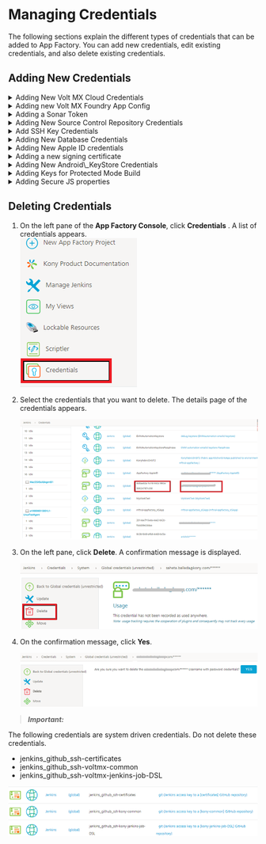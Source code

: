                            

Managing Credentials
====================

The following sections explain the different types of credentials that can be added to App Factory. You can add new credentials, edit existing credentials, and also delete existing credentials.

Adding New Credentials
----------------------


<details close markdown="block"><summary>Adding New Volt MX Cloud Credentials</summary>

A Iris project connects to Volt MX Foundry to create and publish back-end services. To use Volt MX Foundry, you need to add the Volt MX Cloud credentials to your project.

To add Volt MX Cloud credentials to your project, follow these steps.

1.  From the **Volt MX Iris & Foundry** section in the **buildIrisApp** job, next to the **FOUNDRY\_CREDENTIALS\_ID** parameter, click **ADD**. A drop-down list appears.
2.  From the drop-down list, select the scope at which you want to add the new credentials.
        ![](Resources/Images/Config_CloudCredentialsID_thumb_700_0.png)
    
    > **_Note:_** As HCL typically provides only one set of these credentials per customer, HCL recommends that you store this credential type in the **Jenkins** scope to share it across projects and to avoid creating unnecessary duplicates.  
    ![](Resources/Images/Foundry_credentials_Jenkins_thumb_700_0.png)
    
3.  In the **Add Credentials** window, from the **Kind** list, select **Username and Password**.
    
    > **_Note:_** In the Domain field, make sure that the **Global Credentials (Unrestricted)** domain is selected.
      
    ![](Resources/Images/kind_thumb_600_0.png)]

4.  Configure the parameters that appear on the Add Credentials window. For more information about the parameters, refer to the following table.
    ![](Resources/Images/Add_Credentials_thumb_700_0.png)]
    
    <table style="width: 80%;mc-table-style: url('Resources/TableStyles/Basic.css');" class="TableStyle-Basic" cellspacing="0"><colgroup><col class="TableStyle-Basic-Column-Column1" style="width: 30%;"><col class="TableStyle-Basic-Column-Column1" style="width: 50%;"></colgroup><tbody><tr class="TableStyle-Basic-Body-Body1"><th class="TableStyle-Basic-BodyE-Column1-Body1">Parameter</th><th class="TableStyle-Basic-BodyD-Column1-Body1">Description</th></tr><tr class="TableStyle-Basic-Body-Body1"><td class="TableStyle-Basic-BodyE-Column1-Body1">Scope</td><td class="TableStyle-Basic-BodyD-Column1-Body1">Specifies the level at which the credentials are used. Contains the following options:<b>System</b>: The credentials are available to the associated object. Credentials with a System scope are used for email, authentication, slave connection, and scenarios in which the Jenkins instance uses the credentials.<b>Global</b>: The credentials are available to the associated object and also to the child objects. The credentials with a global scope are typically used for the additional requirements of a job.<span class="autonumber"><span><b><i><span style="color: #0a9c4a;" class="mcFormatColor">Note: </span></i></b></span></span>For Cloud credentials, select <b>Global</b>.</td></tr><tr class="TableStyle-Basic-Body-Body1"><td class="TableStyle-Basic-BodyE-Column1-Body1">Username</td><td class="TableStyle-Basic-BodyD-Column1-Body1">Specifies the Username of your Volt MX Cloud instance.</td></tr><tr class="TableStyle-Basic-Body-Body1"><td class="TableStyle-Basic-BodyE-Column1-Body1">Password</td><td class="TableStyle-Basic-BodyD-Column1-Body1">Specifies the Password of your Volt MX Cloud instance.</td></tr><tr class="TableStyle-Basic-Body-Body1"><td class="TableStyle-Basic-BodyE-Column1-Body1">ID</td><td class="TableStyle-Basic-BodyD-Column1-Body1">Specifies the unique identifier that jobs and other configurations use to identify the credentials.<span class="autonumber"><span><b><i><span style="color: #0a9c4a;" class="mcFormatColor">Note: </span></i></b></span></span>HCL strongly recommends that you specify an ID that you can easily recognize.If this field is left blank, an ID is automatically generated, which you may not be able to recognize later.</td></tr><tr class="TableStyle-Basic-Body-Body1"><td class="TableStyle-Basic-BodyB-Column1-Body1">Description</td><td class="TableStyle-Basic-BodyA-Column1-Body1">Specifies the details about the credentials. This is an optional field.HCL recommends that you provide a unique description so that you can easily distinguish the credentials while triggering a build.</td></tr></tbody></table>
    
5.  After you configure the parameters, click **Add**.
6.  On the **buildIrisApp** job, from the FOUNDRY\_CREDENTIALS\_ID list, select the credentials that you added.

![](Resources/Images/Config_CredSelection.png)

</details>
<details close markdown="block"><summary>Adding new Volt MX Foundry App Config</summary>

A Volt MX Foundry App configuration connects to the specified back-end services while building a Iris app. In the FOUNDRY\_APP\_CONFIG parameter, you can specify the details of your app such as the host URL, app name, environment, and app version. The details are used to fetch the app services document, binding the app to an environment, and publish the app to the environment.

To add a Foundry app configuration, follow these steps:

1.  From the **Volt MX Iris & Foundry** section in the **buildIrisApp** job, next to the **FOUNDRY\_APP\_CONFIG** parameter, click **ADD**. A drop-down list appears.
2.  From the drop-down list, select the scope at which you want to add the new credentials.  
    
    ![](Resources/Images/FoundryAppConfig_AddCredentials_900x152.png)
    
    > **_Note:_** As HCL typically provides only one set of these credentials per customer, HCL recommends that you store this credential type in the **Jenkins** scope to share it across projects and to avoid creating unnecessary duplicates.  
    ![](Resources/Images/Foundry_credentials_Jenkins_thumb_700_0.png)
    
3.  In the **Add Credentials** window, from the **Kind** list, select **Foundry App Configuration**.
    
    > **_Note:_** In the Domain field, make sure that the **Global Credentials (Unrestricted)** domain is selected.
    
    ![](Resources/Images/FoundryAppConfig_Params_thumb_700_0.png)
    
4.  Configure the parameters that appear on the **Add Credentials** window. For more information about the parameters, refer to the following table.
    
    <table style="mc-table-style: url('Resources/TableStyles/Basic.css');width: 80%;" class="TableStyle-Basic" cellspacing="0"><colgroup><col class="TableStyle-Basic-Column-Column1" style="width: 20%;"><col class="TableStyle-Basic-Column-Column1" style="width: 50%;"></colgroup><tbody><tr class="TableStyle-Basic-Body-Body1"><th class="TableStyle-Basic-BodyE-Column1-Body1">Parameter</th><th class="TableStyle-Basic-BodyD-Column1-Body1">Description</th></tr><tr class="TableStyle-Basic-Body-Body1"><td class="TableStyle-Basic-BodyE-Column1-Body1">ID</td><td class="TableStyle-Basic-BodyD-Column1-Body1">Specifies the unique identifier that jobs and other configurations use to identify the credentials.<span class="autonumber"><span><b><i><span style="color: #0a9c4a;" class="mcFormatColor">Note: </span></i></b></span></span>HCL strongly recommends that you specify an ID that you can easily recognize.If this field is left blank, an ID is automatically generated, which you may not be able to recognize later.</td></tr><tr class="TableStyle-Basic-Body-Body1"><td class="TableStyle-Basic-BodyE-Column1-Body1">Description</td><td class="TableStyle-Basic-BodyD-Column1-Body1">Specifies the details about the credentials. This is an optional field.HCL recommends that you provide a unique description so that you can easily distinguish the credentials while triggering a build.</td></tr><tr class="TableStyle-Basic-Body-Body1"><td class="TableStyle-Basic-BodyE-Column1-Body1">Environment Name</td><td class="TableStyle-Basic-BodyD-Column1-Body1">Specifies the Volt MX Foundry name to which you want to publish the Foundry app.</td></tr><tr class="TableStyle-Basic-Body-Body1"><td class="TableStyle-Basic-BodyE-Column1-Body1">Application Name</td><td class="TableStyle-Basic-BodyD-Column1-Body1">Specifies the name of the Foundry app that you want to bind to the project.</td></tr><tr class="TableStyle-Basic-Body-Body1"><td class="TableStyle-Basic-BodyE-Column1-Body1">Application Version</td><td class="TableStyle-Basic-BodyD-Column1-Body1">Specifies the version of the Foundry app that you want to bind to the project.</td></tr><tr class="TableStyle-Basic-Body-Body1"><td class="TableStyle-Basic-BodyE-Column1-Body1">Foundry Host Environment</td><td class="TableStyle-Basic-BodyD-Column1-Body1">Specifies the location of the Foundry server on which the cloud environment is hosted.Contains the following options:<b>manage.hclvoltmx.com</b>/<b>manage.hcl.com</b>This check box specifies that the Foundry environment is hosted on the HCL AWS Cloud.When you select this check box, the <b>Account ID</b>&nbsp;parameter appears.<b>On-Premise/Cloud</b>This check box specifies that the Foundry environment is hosted on-premises or on other clouds (such as Azure).When you select this check box, the <b>Console URL</b> and <b>Identity URL</b> parameters appear.</td></tr><tr class="TableStyle-Basic-Body-Body1"><td class="TableStyle-Basic-BodyE-Column1-Body1">Account ID</td><td class="TableStyle-Basic-BodyD-Column1-Body1">Specifies the account ID of the cloud on which the Foundry environment is hosted.The default account ID&nbsp;for this field is for the cloud that is linked to your App Factory environment. If you want link the project to a different cloud, type the account ID in the text box.This parameter is applicable only if <b>manage.hclvoltmx.com</b>/<b>manage.hcl.com</b> is selected as the <b>Foundry Host Environment</b>.</td></tr><tr class="TableStyle-Basic-Body-Body1"><td class="TableStyle-Basic-BodyE-Column1-Body1">Console URL</td><td class="TableStyle-Basic-BodyD-Column1-Body1">Specifies the IP address (or the DNS) and port of the Foundry Console server. For example: <code class="codefirst">http://1.2.10.20:8080</code>This parameter is applicable only if <b>On-Premise/Cloud</b> is selected as the <b>Foundry Host Environment</b>.<div class="Note" data-mc-autonum="<b><i><span style=&quot;color: #0a9c4a;&quot; class=&quot;mcFormatColor&quot;>Note: </span></i></b>"><span class="autonumber"><span><b><i><span style="color: #0a9c4a;" class="mcFormatColor">Note: </span></i></b></span></span>The Foundry Console server must be accessible from the App Factory build environment.If the Foundry Console is behind a firewall, make sure that the IP address is white-listed.If the Foundry Console is on a local on-premise setup, make sure that you enable public IP.</div></td></tr><tr class="TableStyle-Basic-Body-Body1"><td class="TableStyle-Basic-BodyB-Column1-Body1">Identity URL</td><td class="TableStyle-Basic-BodyA-Column1-Body1">Specifies the IP address (or the DNS) and port of the Foundry identity server. For example: <code class="codefirst">http://1.3.10.30:8080</code>This parameter is applicable only if <b>On-Premise/Cloud</b> is selected as the <b>Foundry Host Environment</b>.<div class="Note" data-mc-autonum="<b><i><span style=&quot;color: #0a9c4a;&quot; class=&quot;mcFormatColor&quot;>Note: </span></i></b>"><span class="autonumber"><span><b><i><span style="color: #0a9c4a;" class="mcFormatColor">Note: </span></i></b></span></span>The Foundry identity server must be accessible within the App Factory build environment.If the Foundry identity server is behind a firewall, make sure that the IP address is white-listed.If the Foundry identity server is on a local on-premise setup, make sure that you enable public IP.</div></td></tr></tbody></table>
    
5.  Validate the details that you entered for the parameters, and then click **ADD**.
6.  On the **buildIrisApp** job, from the FOUNDRY\_APP\_CONFIG list, select the credentials that you added.

</details>
<details close markdown="block"><summary>Adding a Sonar Token</summary>

A Sonar token is used to sign-in to your SonarQube cloud. To add a Sonar token as credentials, follow these steps:

1.  From the **SonarQube** section in the **Iris Project Settings**, next to the **Login Token** setting, click **ADD**. A drop-down list appears.
2.  From the drop-down list, select the scope at which you want to add the new credentials.
3.  In the **Add Credentials** window, from the **Kind** list, select **Sonar Token**.
    
    > **_Note:_** In the Domain field, make sure that the **Global Credentials (Unrestricted)** domain is selected.
    
4.  Configure the parameters that appear on the **Add Credentials** window. For more information about the parameters, refer to the following table.
    
    <table style="mc-table-style: url('Resources/TableStyles/Basic.css');width: 80%;" class="TableStyle-Basic" cellspacing="0"><colgroup><col class="TableStyle-Basic-Column-Column1" style="width: 20%;"><col class="TableStyle-Basic-Column-Column1" style="width: 60%;"></colgroup><tbody><tr class="TableStyle-Basic-Body-Body1"><th class="TableStyle-Basic-BodyE-Column1-Body1">Parameter</th><th class="TableStyle-Basic-BodyD-Column1-Body1">Description</th></tr><tr class="TableStyle-Basic-Body-Body1"><td class="TableStyle-Basic-BodyE-Column1-Body1">ID</td><td class="TableStyle-Basic-BodyD-Column1-Body1">Specifies the unique identifier that jobs and other configurations use to identify the credentials.<span class="autonumber"><span><b><i><span style="color: #0a9c4a;" class="mcFormatColor">Note: </span></i></b></span></span>HCL strongly recommends that you specify an ID that you can easily recognize.If this field is left blank, an ID is automatically generated, which you may not be able to recognize later.</td></tr><tr class="TableStyle-Basic-Body-Body1"><td class="TableStyle-Basic-BodyE-Column1-Body1">Description</td><td class="TableStyle-Basic-BodyD-Column1-Body1">Specifies the details about the credentials. This is an optional field.HCL recommends that you provide a unique description so that you can easily distinguish the credentials while triggering a build.</td></tr><tr class="TableStyle-Basic-Body-Body1"><td class="TableStyle-Basic-BodyB-Column1-Body1">Sonar Token</td><td class="TableStyle-Basic-BodyA-Column1-Body1">Specifies the authentication token that is used to login to the SonarQube server.</td></tr></tbody></table>
    
5.  After you configure all the parameters, click **Add**.
6.  In the **Project Settings**, from the **Login Token** list, select the credentials that you added.

</details>
<details close markdown="block"><summary>Adding New Source Control Repository Credentials</summary>

App Factory signs-in to your repository to check-out and build the Iris project. To build a Iris app, you need to add the source code repository credentials to your project.

> **_Note:_** If your repository is protected with 2FA (two-factor authentication) in GitHub, you need to add the GitHub credentials to your project. For more information, refer to [GitHub 2FA](Prerequisites.md#GitHub_2FA).

To add source code repository credentials, follow these steps.

1.  In the **Source Control** section of the **Iris Project Settings** or **Foundry Project Settings**, next to the **SCM Credentials** setting, click **ADD**. A drop-down list appears.
2.  From the drop-down list, select the scope at which you want to add the new credentials.
    
    > **_Note:_** As developers typically use the different GitHub accounts for different projects, HCL recommends that you store this credential type at the project level scope to keep it local to the project.  
    ![](Resources/Images/projectSettings_credentials_Jenkins_thumb_700_0.png)](Resources/Images/projectSettings_credentials_Jenkins.png)
    
3.  In the **Add Credentials** window, from the **Kind** list, select **Username and Password**.![](Resources/Images/kind_thumb_600_0.png)
4.  Configure the parameters that appear on the Add Credentials window. For more information about the parameters, refer to the following table.  
    ![](Resources/Images/Source_code_2_thumb_600_0.png)
    
    <table style="width: 80%;mc-table-style: url('Resources/TableStyles/Basic.css');" class="TableStyle-Basic" cellspacing="0"><colgroup><col class="TableStyle-Basic-Column-Column1" style="width: 30%;"><col class="TableStyle-Basic-Column-Column1" style="width: 50%;"></colgroup><tbody><tr class="TableStyle-Basic-Body-Body1"><th class="TableStyle-Basic-BodyE-Column1-Body1">Parameter</th><th class="TableStyle-Basic-BodyD-Column1-Body1">Description</th></tr><tr class="TableStyle-Basic-Body-Body1"><td class="TableStyle-Basic-BodyE-Column1-Body1">Scope</td><td class="TableStyle-Basic-BodyD-Column1-Body1">Specifies the level at which the credentials are used. Contains the following options:<b>System</b>: The credentials are available to the associated object. Credentials with a System scope are used for email, authentication, slave connection, and scenarios in which the Jenkins instance uses the credentials.<b>Global</b>: The credentials are available to the associated object and also to the child objects. The credentials with a global scope are typically used for the additional requirements of a job.</td></tr><tr class="TableStyle-Basic-Body-Body1"><td class="TableStyle-Basic-BodyE-Column1-Body1">Username</td><td class="TableStyle-Basic-BodyD-Column1-Body1">Specifies the user name of your SCM credentials.<span class="autonumber"><span><b><i><span style="color: #0a9c4a;" class="mcFormatColor">Note: </span></i></b></span></span>If your repository is protected with 2FA (two-factor authentication) on GitHub, then the <b>Username</b> is your <b>GitHub user name</b>. For more information, refer to <a href="Prerequisites.html#GitHub_2FA" target="_blank">GitHub 2FA</a>.</td></tr><tr class="TableStyle-Basic-Body-Body1"><td class="TableStyle-Basic-BodyE-Column1-Body1">Password</td><td class="TableStyle-Basic-BodyD-Column1-Body1">Specifies the password of your SCM credentials.<span class="autonumber"><span><b><i><span style="color: #0a9c4a;" class="mcFormatColor">Note: </span></i></b></span></span>If your repository is protected with 2FA (two-factor authentication) on GitHub, then the <b>Password</b> is the <b>GitHub personal access token</b>. For more information, refer to <a href="Prerequisites.html#GitHub_2FA" target="_blank">GitHub 2FA</a>.</td></tr><tr class="TableStyle-Basic-Body-Body1"><td class="TableStyle-Basic-BodyE-Column1-Body1">ID</td><td class="TableStyle-Basic-BodyD-Column1-Body1">Specifies the unique identifier that jobs and other configurations use to identify the credentials.<span class="autonumber"><span><b><i><span style="color: #0a9c4a;" class="mcFormatColor">Note: </span></i></b></span></span>HCL strongly recommends that you specify an ID that you can easily recognize.If this field is left blank, an ID is automatically generated, which you may not be able to recognize later.</td></tr><tr class="TableStyle-Basic-Body-Body1"><td class="TableStyle-Basic-BodyB-Column1-Body1">Description</td><td class="TableStyle-Basic-BodyA-Column1-Body1">Specifies the details about the credentials. This is an optional field.HCL recommends that you provide a unique description so that you can easily distinguish the credentials while triggering a build.</td></tr></tbody></table>
    
5.  After you configure the parameters, click **Add**.
6.  In the **Source Control** section in the Project Settings, from the SCM Credentials list, select the credentials that you added.  
    ![](Resources/Images/Source_code_3_thumb_700_0.png)

</details>
<details close markdown="block"><summary>Add SSH Key Credentials</summary>

If the source code URL for your project is an SSH URL, you need to add the SSH key credentials that act as the source code repository credentials for the project.

> **_Note:_** You need to generate and add the SSH key to your GitHub account before you add the key in App Factory. For more information, refer to [Generating a New SSH key](https://help.github.com/en/enterprise/2.17/user/authenticating-to-github/generating-a-new-ssh-key-and-adding-it-to-the-ssh-agent) and [Adding the New SSH key to your GitHub Account](https://help.github.com/en/enterprise/2.17/user/authenticating-to-github/adding-a-new-ssh-key-to-your-github-account).

To add new SSH key credentials to your project, follow these steps.

1.  In the **Source Control** section of the **Iris Project Settings** or **Foundry Project Settings**, next to the **SCM Credentials** setting, click **ADD**. A drop-down list appears.
2.  From the drop-down list, select the scope at which you want to add the new credentials.
    
    > **_Note:_** As developers typically use the different GitHub accounts for different projects, HCL recommends that you store this credential type at the project level scope to avoid potential security concerns.  
    ![](Resources/Images/projectSettings_credentials_Jenkins_thumb_700_0.png)
    
3.  In the **Add Credentials** window, from the **Kind** list, select **SSH Username with private key**.![](Resources/Images/kind_ssh_thumb_700_0.png)
4.  Configure the parameters that appear on the Add Credentials window. For more information about the parameters, refer to the following table.  
    ![](Resources/Images/SSH-Add.PNG)  
    
    <table style="width: 80%;mc-table-style: url('Resources/TableStyles/Basic.css');" class="TableStyle-Basic" cellspacing="0"><colgroup><col class="TableStyle-Basic-Column-Column1" style="width: 30%;"><col class="TableStyle-Basic-Column-Column1" style="width: 50%;"></colgroup><tbody><tr class="TableStyle-Basic-Body-Body1"><th class="TableStyle-Basic-BodyE-Column1-Body1">Parameter</th><th class="TableStyle-Basic-BodyD-Column1-Body1">Description</th></tr><tr class="TableStyle-Basic-Body-Body1"><td class="TableStyle-Basic-BodyE-Column1-Body1">ID</td><td class="TableStyle-Basic-BodyD-Column1-Body1">Specifies the unique identifier that jobs and other configurations use to identify the credentials.<span class="autonumber"><span><b><i><span style="color: #0a9c4a;" class="mcFormatColor">Note: </span></i></b></span></span>HCL strongly recommends that you specify an ID that you can easily recognize.If this field is left blank, an ID is automatically generated, which you may not be able to recognize later.</td></tr><tr class="TableStyle-Basic-Body-Body1"><td class="TableStyle-Basic-BodyE-Column1-Body1">Description</td><td class="TableStyle-Basic-BodyD-Column1-Body1">Specifies the details about the credentials. This is an optional field.HCL recommends that you provide a unique description so that you can easily distinguish the credentials while triggering a build.</td></tr><tr class="TableStyle-Basic-Body-Body1"><td class="TableStyle-Basic-BodyE-Column1-Body1">Username</td><td class="TableStyle-Basic-BodyD-Column1-Body1">Specifies the user name that is used to identify the SSH key. This parameter is optional.<span class="autonumber"><span><b><i><span style="color: #0a9c4a;" class="mcFormatColor">Note: </span></i></b></span></span>If your repository is protected with 2FA (two-factor authentication) on GitHub, then the <b>Username</b> is your <b>GitHub user name</b>. For more information, refer to <a href="Prerequisites.html#GitHub_2FA" target="_blank">GitHub 2FA</a>.</td></tr><tr class="TableStyle-Basic-Body-Body1"><td class="TableStyle-Basic-BodyE-Column1-Body1">Private Key</td><td class="TableStyle-Basic-BodyD-Column1-Body1">Specifies the Private Key that is related to the Public Key that is linked to GitHub.To configure a Private Key, select <b>Enter Directly</b>, and then click <b>Add</b>.Select the <b>Enter Directly</b> option and click <b>Add</b> to provide the Private key of the related Public Key which is linked in GitHub.</td></tr><tr class="TableStyle-Basic-Body-Body1"><td class="TableStyle-Basic-BodyB-Column1-Body1">Passphrase</td><td class="TableStyle-Basic-BodyA-Column1-Body1">Specifies the passphrase that is configured while generating the SSH key.</td></tr></tbody></table>
    
5.  After you configure the parameters, click **Add**.
6.  From the **Source Control** section in the Project Settings, from the **SCM Credentials** list, select the credentials that you added.  
    ![](Resources/Images/Source_code_3_678x51.png)

</details>
<details close markdown="block"><summary>Adding New Database Credentials</summary>

App Factory signs-in to your database to run scripts and commands. To run SQL or Flyway scripts on your database, you need to add the database credentials to your project.

To add the database credentials, follow these steps.

1.  While configuring parameters for the **Flyway** job, next to the **DB\_CREDENTIALS** parameter, click **ADD**.  
    A drop-down list appears.
2.  From the drop-down list, select the scope at which you want to add the new credentials.
    
    > **_Note:_** As developers typically have unique database credentials, HCL recommends that you store this credential type at the project level scope to avoid potential security concerns.  
    ![](Resources/Images/Flyway_credentials_Jenkins_thumb_700_0.png)
    
3.  In the **Add Credentials** window, from the **Kind** list, select **Username and Password**.
    
    > **_Note:_** In the Domain field, make sure that the **Global Credentials (Unrestricted)** domain is selected.
    
      
    ![](Resources/Images/kind_thumb_600_0.png)]
4.  Configure the parameters that appear on the Add Credentials window. For more information about the parameters, refer to the following table.  
    
    <table style="width: 80%;mc-table-style: url('Resources/TableStyles/Basic.css');" class="TableStyle-Basic" cellspacing="0"><colgroup><col class="TableStyle-Basic-Column-Column1" style="width: 30%;"><col class="TableStyle-Basic-Column-Column1" style="width: 50%;"></colgroup><tbody><tr class="TableStyle-Basic-Body-Body1"><th class="TableStyle-Basic-BodyE-Column1-Body1">Parameter</th><th class="TableStyle-Basic-BodyD-Column1-Body1">Description</th></tr><tr class="TableStyle-Basic-Body-Body1"><td class="TableStyle-Basic-BodyE-Column1-Body1">Scope</td><td class="TableStyle-Basic-BodyD-Column1-Body1">Specifies the level at which the credentials are used. Contains the following options:<b>System</b>: The credentials are available to the associated object. Credentials with a System scope are used for email, authentication, slave connection, and scenarios in which the Jenkins instance uses the credentials.<b>Global</b>: The credentials are available to the associated object and also to the child objects. The credentials with a global scope are typically used for the additional requirements of a job.</td></tr><tr class="TableStyle-Basic-Body-Body1"><td class="TableStyle-Basic-BodyE-Column1-Body1">ID</td><td class="TableStyle-Basic-BodyD-Column1-Body1">Specifies the unique identifier that jobs and other configurations use to identify the credentials.<span class="autonumber"><span><b><i><span style="color: #0a9c4a;" class="mcFormatColor">Note: </span></i></b></span></span>HCL strongly recommends that you specify an ID that you can easily recognize.If this field is left blank, an ID is automatically generated, which you may not be able to recognize later.</td></tr><tr class="TableStyle-Basic-Body-Body1"><td class="TableStyle-Basic-BodyE-Column1-Body1">Description</td><td class="TableStyle-Basic-BodyD-Column1-Body1">Specifies the details about the credentials. This is an optional field.HCL recommends that you provide a unique description so that you can easily distinguish the credentials while triggering a build.</td></tr><tr class="TableStyle-Basic-Body-Body1"><td class="TableStyle-Basic-BodyE-Column1-Body1">DB_URL</td><td class="TableStyle-Basic-BodyD-Column1-Body1">Specifies the URL at which the database is hosted. The URL must be in the JDBC format.For example:<code class="codefirst" style="font-size: 11pt;">jdbc:mysql://host1:3060</code><code class="codefirst" style="font-size: 11pt;">jdbc:mysql://host1:3060/sampledb</code></td></tr><tr class="TableStyle-Basic-Body-Body1"><td class="TableStyle-Basic-BodyE-Column1-Body1">DB_USERNAME</td><td class="TableStyle-Basic-BodyD-Column1-Body1">Specifies the username that is used to access your database.Make sure that the user has permissions to write and update schemas.</td></tr><tr class="TableStyle-Basic-Body-Body1"><td class="TableStyle-Basic-BodyB-Column1-Body1">DB_PASSWORD</td><td class="TableStyle-Basic-BodyA-Column1-Body1">Specifies the password that is used to access your database.</td></tr></tbody></table>
    
5.  After you configure the parameters, click **Add**.

> **_Note:_** To validate the credentials, click **TEST CONNECTION**.

7.  In the Flyway job, from the **DB\_CREDENTIALS** list, select the credentials that you added.

</details>
<details close markdown="block"><summary>Adding New Apple ID credentials</summary>

App Factory uses credentials of the Apple Developer account to generate signing certificates for iOS apps. If you want to generate certificates by using your Apple Developer account, you need to add the Apple ID credentials to your project.

To add Apple ID credentials to your project, follow these steps.

1.  While configuring parameters for the **buildIrisApp** job, next to the **APPLE\_ID** parameter, click **ADD**.  
    A drop-down list appears.  
    ![](Resources/Images/Apple_ID_1_670x116.png)
2.  From the drop-down list, select the scope at which you want to add the new credentials.
    
    > **_Note:_** As developers typically have unique Apple ID credentials, HCL recommends that you store this credential type at the project level scope to avoid potential security concerns.  
    ![](Resources/Images/Iris_credentials_Jenkins_thumb_700_0.png)
    
3.  In the **Add Credentials** window, from the **Kind** list, select **Username and Password**.
    
    > **_Note:_** In the Domain field, make sure that the **Global Credentials (Unrestricted)** domain is selected.
    
      
    ![](Resources/Images/kind_thumb_600_0.png)
4.  Configure the parameters that appear on the Add Credentials window. For more information about the parameters, refer to the following table.  
    ![](Resources/Images/Add_Credentials_thumb_600_0.png)
    
    <table style="width: 80%;mc-table-style: url('Resources/TableStyles/Basic.css');" class="TableStyle-Basic" cellspacing="0"><colgroup><col class="TableStyle-Basic-Column-Column1" style="width: 30%;"><col class="TableStyle-Basic-Column-Column1" style="width: 50%;"></colgroup><tbody><tr class="TableStyle-Basic-Body-Body1"><th class="TableStyle-Basic-BodyE-Column1-Body1">Parameter</th><th class="TableStyle-Basic-BodyD-Column1-Body1">Description</th></tr><tr class="TableStyle-Basic-Body-Body1"><td class="TableStyle-Basic-BodyE-Column1-Body1">Scope</td><td class="TableStyle-Basic-BodyD-Column1-Body1">Specifies the level at which the credentials are used. Contains the following options:<b>System</b>: The credentials are available to the associated object. Credentials with a System scope are used for email, authentication, slave connection, and scenarios in which the Jenkins instance uses the credentials.<b>Global</b>: The credentials are available to the associated object and also to the child objects. The credentials with a global scope are typically used for the additional requirements of a job.</td></tr><tr class="TableStyle-Basic-Body-Body1"><td class="TableStyle-Basic-BodyE-Column1-Body1">Username</td><td class="TableStyle-Basic-BodyD-Column1-Body1">Specifies the user name of your Apple Developer account.</td></tr><tr class="TableStyle-Basic-Body-Body1"><td class="TableStyle-Basic-BodyE-Column1-Body1">Password</td><td class="TableStyle-Basic-BodyD-Column1-Body1">Specifies the password of your Apple Developer account.</td></tr><tr class="TableStyle-Basic-Body-Body1"><td class="TableStyle-Basic-BodyE-Column1-Body1">ID</td><td class="TableStyle-Basic-BodyD-Column1-Body1">Specifies the unique identifier that jobs and other configurations use to identify the credentials.<span class="autonumber"><span><b><i><span style="color: #0a9c4a;" class="mcFormatColor">Note: </span></i></b></span></span>HCL strongly recommends that you specify an ID that you can easily recognize.If this field is left blank, an ID is automatically generated, which you may not be able to recognize later.</td></tr><tr class="TableStyle-Basic-Body-Body1"><td class="TableStyle-Basic-BodyB-Column1-Body1">Description</td><td class="TableStyle-Basic-BodyA-Column1-Body1">Specifies the details about the credentials. This is an optional field.HCL recommends that you provide a unique description so that you can easily distinguish the credentials while triggering a build.</td></tr></tbody></table>
    
5.  After you configure the parameters, click **Add**.
6.  In the **buildIrisApp** job, from the APPLE\_ID list, select the credentials that you added.  
    ![](Resources/Images/Apple_ID_3_667x78.png)

</details>
<details close markdown="block"><summary>Adding a new signing certificate</summary>

App Factory uses certificates to sign the iOS binaries (`.ipa`). If you want to upload the signing certificates manually, you need to add the certificates to your project.

To add signing certificates to your project, follow these steps.

1.  While configuring parameters for the **buildIrisApp** job, next to the **APPLE\_SIGNING\_CERTIFICATES** parameter, click **ADD**. A drop-down list appears.  
    ![](Resources/Images/Apple_Signing_Cert.png)
2.  From the drop-down list, select the scope at which you want to add the new credentials.
    
    > **_Note:_** As developers typically have unique Apple ID credentials, HCL recommends that you store this credential type at the project level scope to avoid potential security concerns.  
    ![](Resources/Images/Iris_credentials_Jenkins_thumb_700_0.png)
    
3.  In the **Add Credentials** window, from the **Kind** list, select **Apple Signing Certificates**.
    
    > **_Note:_** In the Domain field, make sure that the **Global Credentials (Unrestricted)** domain is selected.
    
      
    ![](Resources/Images/Apple_Signing_Cert_kind_thumb_700_0.png)
4.  Configure the parameters that appear on the Add Credentials window. For more information about the parameters, refer to the following table.  
    ![](Resources/Images/Apple_Signing_Certs_data.png)  
    
    <table style="width: 80%;mc-table-style: url('Resources/TableStyles/Basic.css');" class="TableStyle-Basic" cellspacing="0"><colgroup><col class="TableStyle-Basic-Column-Column1" style="width: 30%;"><col class="TableStyle-Basic-Column-Column1" style="width: 50%;"></colgroup><tbody><tr class="TableStyle-Basic-Body-Body1"><th class="TableStyle-Basic-BodyE-Column1-Body1">Parameter</th><th class="TableStyle-Basic-BodyD-Column1-Body1">Description</th></tr><tr class="TableStyle-Basic-Body-Body1"><td class="TableStyle-Basic-BodyE-Column1-Body1">Scope</td><td class="TableStyle-Basic-BodyD-Column1-Body1">Specifies the level at which the credentials are used. Contains the following options:<b>System</b>: The credentials are available to the associated object. Credentials with a System scope are used for email, authentication, slave connection, and scenarios in which the Jenkins instance uses the credentials.<b>Global</b>: The credentials are available to the associated object and also to the child objects. The credentials with a global scope are typically used for the additional requirements of a job.</td></tr><tr class="TableStyle-Basic-Body-Body1"><td class="TableStyle-Basic-BodyE-Column1-Body1">ID</td><td class="TableStyle-Basic-BodyD-Column1-Body1">Specifies the unique identifier that jobs and other configurations use to identify the credentials.<span class="autonumber"><span><b><i><span style="color: #0a9c4a;" class="mcFormatColor">Note: </span></i></b></span></span>HCL strongly recommends that you specify an ID that you can easily recognize.If this field is left blank, an ID is automatically generated, which you may not be able to recognize later.</td></tr><tr class="TableStyle-Basic-Body-Body1"><td class="TableStyle-Basic-BodyE-Column1-Body1">Description</td><td class="TableStyle-Basic-BodyD-Column1-Body1">Specifies the details about the credentials. This is an optional field.HCL recommends that you provide a unique description so that you can easily distinguish the credentials while triggering a build.</td></tr><tr class="TableStyle-Basic-Body-Body1"><td class="TableStyle-Basic-BodyE-Column1-Body1">Provision Certificate</td><td class="TableStyle-Basic-BodyD-Column1-Body1">Specifies the certificate that is used to sign the iOS binaries (<code class="file_names" style="font-size: 11pt;">.ipa</code>).</td></tr><tr class="TableStyle-Basic-Body-Body1"><td class="TableStyle-Basic-BodyE-Column1-Body1">Password</td><td class="TableStyle-Basic-BodyD-Column1-Body1">Specifies the password for the Provision Certificate that you uploaded.</td></tr><tr class="TableStyle-Basic-Body-Body1"><td class="TableStyle-Basic-BodyB-Column1-Body1">Mobile Provisioning Profile</td><td class="TableStyle-Basic-BodyA-Column1-Body1">Specifies the provisioning profiles that are used to install the app on specific devices.You can select and upload a <b>Single Profile</b> or <b>Multiple Profiles</b>.<b>Single Profile</b>You need to upload a mobile provision file<b>Multiple Profiles</b>You need to upload a zip archive that contains multiple mobile provision files<span class="autonumber"><span><b><i><span style="color: #0a9c4a;" class="mcFormatColor">Note: </span></i></b></span></span>Wild card provisioning profiles are not supported.</td></tr></tbody></table>
    
5.  After you configure the parameters, click **Add**.
6.  In the **buildIrisApp** job, from the APPLE\_SIGNING\_CERTIFICATES list, select the credentials that you added.  
    ![](Resources/Images/Apple_Signing_Cert_Added.png)

> **_Important:_** Make sure that the signing certificates and provisioning profiles have not expired. Otherwise, the build fails and an error occurs.

</details>
<details close markdown="block"><summary>Adding New Android\_KeyStore Credentials</summary>

The keystore file stores the key that is used to sign the Android binary. To build a Visualize app for Android, you need to add an Android\_Keystore file and an Android\_KeyStore password to your project.

> **_Important:_** Make sure that you add Android\_Keystore password credentials for every Android\_Keystore file.

#### Creating a New Android\_KeyStore File

1.  While configuring the build parameters for the **buildIrisApp** job, next to ANDROID\_KEYSTORE\_FILE, click **ADD**. A drop-down list appears.  
    ![](Resources/Images/Android_KeyStore_1_thumb_700_0.png)
2.  From the drop-down list, select the scope at which you want to add the credentials.
    
    > **_Note:_** If you use the same keystore for multiple apps, you can add the keystore file at the **Jenkins** scope to use it across different projects. If you use different keystores for different apps, you can add the keystore file at the project level scope.  
    ![](Resources/Images/Iris_credentials_Jenkins.png)
    
3.  In the **Add Credentials** window, from the **Kind** list, select **Secret File**.
    
    > **_Note:_** In the Domain field, make sure that the **Global Credentials (Unrestricted)** domain is selected.
    
      
    ![](Resources/Images/Android_KeyStore_2_thumb_700_0.png)
4.  Configure the parameters that appear on the Add Credentials window. For more information about the parameters, refer to the following table.  
    ![](Resources/Images/Android_KeyStore_3_thumb_700_0.png)
    
    <table style="width: 80%;mc-table-style: url('Resources/TableStyles/Basic.css');" class="TableStyle-Basic" cellspacing="0"><colgroup><col class="TableStyle-Basic-Column-Column1" style="width: 30%;"><col class="TableStyle-Basic-Column-Column1" style="width: 50%;"></colgroup><tbody><tr class="TableStyle-Basic-Body-Body1"><th class="TableStyle-Basic-BodyE-Column1-Body1">Parameter</th><th class="TableStyle-Basic-BodyD-Column1-Body1">Description</th></tr><tr class="TableStyle-Basic-Body-Body1"><td class="TableStyle-Basic-BodyE-Column1-Body1">Scope</td><td class="TableStyle-Basic-BodyD-Column1-Body1">Specifies the level at which the credentials are used. Contains the following options:<b>System</b>: The credentials are available to the associated object. Credentials with a System scope are used for email, authentication, slave connection, and scenarios in which the Jenkins instance uses the credentials.<b>Global</b>: The credentials are available to the associated object and also to the child objects. The credentials with a global scope are typically used for the additional requirements of a job.</td></tr><tr class="TableStyle-Basic-Body-Body1"><td class="TableStyle-Basic-BodyE-Column1-Body1">File</td><td class="TableStyle-Basic-BodyD-Column1-Body1">Specifies the Keystore file that is used to sign the Android binaries.</td></tr><tr class="TableStyle-Basic-Body-Body1"><td class="TableStyle-Basic-BodyE-Column1-Body1">ID</td><td class="TableStyle-Basic-BodyD-Column1-Body1">Specifies the unique identifier that jobs and other configurations use to identify the credentials.<span class="autonumber"><span><b><i><span style="color: #0a9c4a;" class="mcFormatColor">Note: </span></i></b></span></span>HCL strongly recommends that you specify an ID that you can easily recognize.If this field is left blank, an ID is automatically generated, which you may not be able to recognize later.</td></tr><tr class="TableStyle-Basic-Body-Body1"><td class="TableStyle-Basic-BodyB-Column1-Body1">Description</td><td class="TableStyle-Basic-BodyA-Column1-Body1">Specifies the details about the credentials. This is an optional field.HCL recommends that you provide a unique description so that you can easily distinguish the credentials while triggering a build.</td></tr></tbody></table>
    
5.  After you configure the parameters, click **Add**.
6.  In the **buildIrisApp** job, from the ANDROID\_KEYSTORE\_FILE list, select the credentials that you added.

#### Creating a New Android\_KeyStore Password

1.  While configuring the build parameters for the **buildIrisApp** job, next to ANDROID\_KEYSTORE\_PASSWORD, click **ADD**. A drop-down list appears.  
    ![](Resources/Images/Android_KeyStore_Password1_thumb_700_0.png)
2.  From the drop-down list, select the scope at which you want to add the credentials.
    
    > **_Note:_** If you use the same keystore for multiple apps, you can add the keystore file at the **Jenkins** scope to use it across different projects. If you use different keystores for different apps, you can add the keystore file at the project level scope.  
    ![](Resources/Images/Iris_credentials_Jenkins.png)
    
3.  In the **Add Credentials** window, from the **Kind** list, select **Secret Text**.
    
    > **_Note:_** In the Domain field, make sure that the **Global Credentials (Unrestricted)** domain is selected.
    
      
    ![](Resources/Images/Android_KeyStore_Password2_thumb_700_0.png)
4.  Configure the parameters that appear on the Add Credentials window. For more information about the parameters, refer to the following table.  
    ![](Resources/Images/ANDROID_KEYSTORE_PASSWORD3_thumb_700_0.png)
    
    <table style="width: 80%;mc-table-style: url('Resources/TableStyles/Basic.css');" class="TableStyle-Basic" cellspacing="0"><colgroup><col class="TableStyle-Basic-Column-Column1" style="width: 30%;"><col class="TableStyle-Basic-Column-Column1" style="width: 50%;"></colgroup><tbody><tr class="TableStyle-Basic-Body-Body1"><th class="TableStyle-Basic-BodyE-Column1-Body1">Parameter</th><th class="TableStyle-Basic-BodyD-Column1-Body1">Description</th></tr><tr class="TableStyle-Basic-Body-Body1"><td class="TableStyle-Basic-BodyE-Column1-Body1">Scope</td><td class="TableStyle-Basic-BodyD-Column1-Body1">Specifies the level at which the credentials are used. Contains the following options:<b>System</b>: The credentials are available to the associated object. Credentials with a System scope are used for email, authentication, slave connection, and scenarios in which the Jenkins instance uses the credentials.<b>Global</b>: The credentials are available to the associated object and also to the child objects. The credentials with a global scope are typically used for the additional requirements of a job.</td></tr><tr class="TableStyle-Basic-Body-Body1"><td class="TableStyle-Basic-BodyE-Column1-Body1">Secret</td><td class="TableStyle-Basic-BodyD-Column1-Body1">Specifies password for the Keystore file that you uploaded.</td></tr><tr class="TableStyle-Basic-Body-Body1"><td class="TableStyle-Basic-BodyE-Column1-Body1">ID</td><td class="TableStyle-Basic-BodyD-Column1-Body1">Specifies the unique identifier that jobs and other configurations use to identify the credentials.<span class="autonumber"><span><b><i><span style="color: #0a9c4a;" class="mcFormatColor">Note: </span></i></b></span></span>HCL strongly recommends that you specify an ID that you can easily recognize.If this field is left blank, an ID is automatically generated, which you may not be able to recognize later.</td></tr><tr class="TableStyle-Basic-Body-Body1"><td class="TableStyle-Basic-BodyB-Column1-Body1">Description</td><td class="TableStyle-Basic-BodyA-Column1-Body1">Specifies the details about the credentials. This is an optional field.HCL recommends that you provide a unique description so that you can easily distinguish the credentials while triggering a build.</td></tr></tbody></table>
    
5.  After you configure the parameters, click **Add**.
6.  In the **buildIrisApp** job, from the ANDROID\_KEYSTORE\_PASSWORD list, select the credentials that you added.

</details>
<details close markdown="block"><summary>Adding Keys for Protected Mode Build</summary>

App Factory provides an option to build protected binaries for both Android and iOS platform by using Volt MX Iris. To build an app in protected mode, you need to add keys to your project.

To add protected mode keys to your project, follow these steps.

1.  While configuring the build parameters for the **buildIrisApp** job, from the **Protected Build** section, next to PROTECTED\_KEYS, click **ADD**. A drop-down list appears.  
    ![](Resources/Images/Protected_Build_thumb_700_0.png)
2.  From the drop-down list, select the scope at which you want to add the credentials.
    
    > **_Note:_** As teams typically use one set of protected mode keys across multiple apps, HCL recommends that you store this credential type in the **Jenkins** scope to share it across projects and to avoid creating unnecessary duplicates.  
    ![](Resources/Images/Iris_credentials_Jenkins.png)
    
3.  In the **Add Credentials** window, from the **Kind** list, select **Protected Mode Build Keys**.  
    
    > **_Note:_** The **Domain** field displays **Global Credentials (Unrestricted)**.
    
      
    ![](Resources/Images/Protected_Build_Drop-down_thumb_700_0.png)
4.  Configure the parameters that appear on the Add Credentials window. For more information about the parameters, refer to the following table.  
    ![](Resources/Images/Protected_Mode_Buid_Keys_thumb_700_0.png)
    
    <table style="width: 80%;mc-table-style: url('Resources/TableStyles/Basic.css');" class="TableStyle-Basic" cellspacing="0"><colgroup><col class="TableStyle-Basic-Column-Column1" style="width: 30%;"><col class="TableStyle-Basic-Column-Column1" style="width: 50%;"></colgroup><tbody><tr class="TableStyle-Basic-Body-Body1"><th class="TableStyle-Basic-BodyE-Column1-Body1">Parameter</th><th class="TableStyle-Basic-BodyD-Column1-Body1">Description</th></tr><tr class="TableStyle-Basic-Body-Body1"><td class="TableStyle-Basic-BodyE-Column1-Body1">Scope</td><td class="TableStyle-Basic-BodyD-Column1-Body1">Specifies the level at which the credentials are used. Contains the following options:<b>System</b>: The credentials are available to the associated object. Credentials with a System scope are used for email, authentication, slave connection, and scenarios in which the Jenkins instance uses the credentials.<b>Global</b>: The credentials are available to the associated object and also to the child objects. The credentials with a global scope are typically used for the additional requirements of a job.</td></tr><tr class="TableStyle-Basic-Body-Body1"><td class="TableStyle-Basic-BodyE-Column1-Body1">Public Key</td><td class="TableStyle-Basic-BodyD-Column1-Body1">Specifies the public key that is used for encryption and to protect the app.</td></tr><tr class="TableStyle-Basic-Body-Body1"><td class="TableStyle-Basic-BodyE-Column1-Body1">Private Key</td><td class="TableStyle-Basic-BodyD-Column1-Body1">Specifies the private key that is used for encryption and to protect the app.</td></tr><tr class="TableStyle-Basic-Body-Body1"><td class="TableStyle-Basic-BodyE-Column1-Body1">Fin Keys</td><td class="TableStyle-Basic-BodyD-Column1-Body1">Specifies the fin keys that you want to use for the app.Fin Keys must be uploaded in a zip archive. The key files must be at the root of the zip archive, which must not have any sub-folder within the zip.<img src="Resources/Images/protected_keys_575x206.png" style="border-left-style: solid;border-left-width: 1px;border-left-color: #dcdcdc;border-right-style: solid;border-right-width: 1px;border-right-color: #dcdcdc;border-top-style: solid;border-top-width: 1px;border-top-color: #dcdcdc;border-bottom-style: solid;border-bottom-width: 1px;border-bottom-color: #dcdcdc;width: 575;height: 206;"><span class="autonumber"><span><b><i><span style="color: #0a9c4a;" class="mcFormatColor">Note: </span></i></b></span></span>For versions V8 ServicePack 3 or later. uploading Fin Keys is optional.</td></tr><tr class="TableStyle-Basic-Body-Body1"><td class="TableStyle-Basic-BodyE-Column1-Body1">ID</td><td class="TableStyle-Basic-BodyD-Column1-Body1">Specifies the unique identifier that jobs and other configurations use to identify the credentials.<span class="autonumber"><span><b><i><span style="color: #0a9c4a;" class="mcFormatColor">Note: </span></i></b></span></span>HCL strongly recommends that you specify an ID that you can easily recognize.If this field is left blank, an ID is automatically generated, which you may not be able to recognize later.</td></tr><tr class="TableStyle-Basic-Body-Body1"><td class="TableStyle-Basic-BodyB-Column1-Body1">Description</td><td class="TableStyle-Basic-BodyA-Column1-Body1">Specifies the details about the credentials. This is an optional field.HCL recommends that you provide a unique description so that you can easily distinguish the credentials while triggering a build.</td></tr></tbody></table>
    
5.  After you configure the parameters, click **Add**.
6.  In the **buildIrisApp** job, from the PROTECTED\_KEYS list, select the credentials that you added.  
    ![](Resources/Images/Selected_Keys_thumb_600_0.png)

</details>
<details close markdown="block"><summary>Adding Secure JS properties</summary>

App Factory provides an option to protect web applications as part of the automated build by obfuscating their Javascript logic. To build a web app in protected mode, follow these steps.

1.  In the **Volt MX Iris & Foundry** section of the **buildIrisApp** job, from the **BUILD\_MODE** list, select **release-protected**.  
    ![](Resources/Images/obfuscation_credentials_releaseProtect_thumb_800_0.png)
2.  From the **Web Protection** section in the **buildIrisApp** job, next to the **OBFUSCATION\_PROPERTIES** parameter, click **ADD**. A drop-down list appears.
3.  From the drop-down list, select the scope at which you want to add the new credentials.  
    
    ![](Resources/Images/obfuscation_addCredentials_thumb_800_0.png)
    
    > **_Note:_** As HCL typically provides only one set of these credentials per customer, HCL recommends that you store this credential type in the **Jenkins** scope to share it across projects and to avoid creating unnecessary duplicates.  
    ![](Resources/Images/Iris_credentials_Jenkins_thumb_700_0.png)
    
4.  In the **Add Credentials** window, from the **Kind** list, select **Secure JS Properties**.  
    
    > **_Note:_** In the Domain field, make sure that the **Global Credentials (Unrestricted)** domain is selected.
    
    ![](Resources/Images/obfuscation_credentialFields_thumb_800_0.png)
    
5.  Configure the parameters that appear on the Add Credentials window. For more information about the parameters, refer to the following table.  
    
    <table style="width: 80%;mc-table-style: url('Resources/TableStyles/Basic.css');" class="TableStyle-Basic" cellspacing="0"><colgroup><col class="TableStyle-Basic-Column-Column1" style="width: 30%;"><col class="TableStyle-Basic-Column-Column1" style="width: 50%;"></colgroup><tbody><tr class="TableStyle-Basic-Body-Body1"><th class="TableStyle-Basic-BodyE-Column1-Body1">Parameter</th><th class="TableStyle-Basic-BodyD-Column1-Body1">Description</th></tr><tr class="TableStyle-Basic-Body-Body1"><td class="TableStyle-Basic-BodyE-Column1-Body1">Scope</td><td class="TableStyle-Basic-BodyD-Column1-Body1">Specifies the level at which the credentials are used. Contains the following options:<b>System</b>: The credentials are available to the associated object. Credentials with a System scope are used for email, authentication, agent connection, and scenarios in which the Jenkins instance uses the credentials.<b>Global</b>: The credentials are available to the associated object and also to the child objects. The credentials with a global scope are typically used for the additional requirements of a job.</td></tr><tr class="TableStyle-Basic-Body-Body1"><td class="TableStyle-Basic-BodyE-Column1-Body1">ID</td><td class="TableStyle-Basic-BodyD-Column1-Body1">Specifies the unique identifier that jobs and other configurations use to identify the credentials.<span class="autonumber"><span><b><i><span style="color: #0a9c4a;" class="mcFormatColor">Note: </span></i></b></span></span>HCL strongly recommends that you specify an ID that you can easily recognize.If this field is left blank, an ID is automatically generated, which you may not be able to recognize later.</td></tr><tr class="TableStyle-Basic-Body-Body1"><td class="TableStyle-Basic-BodyE-Column1-Body1">Description</td><td class="TableStyle-Basic-BodyD-Column1-Body1">An optional free text field.</td></tr><tr class="TableStyle-Basic-Body-Body1"><td class="TableStyle-Basic-BodyE-Column1-Body1">Consumer Key</td><td class="TableStyle-Basic-BodyD-Column1-Body1">Specifies the consumer identifier that is used to invoke protection API calls (on your behalf) to obfuscate your web app.This is the value of the <code class="file_names" style="font-weight: bold; font-size: 11pt;">ci</code> property in the <code class="file_names" style="font-size: 11pt;">securejs.properties</code> file that you must request from the Support team.</td></tr><tr class="TableStyle-Basic-Body-Body1"><td class="TableStyle-Basic-BodyE-Column1-Body1">Consumer Secret</td><td class="TableStyle-Basic-BodyD-Column1-Body1">Specifies the consumer secret that is used to invoke protection API calls (on your behalf) to obfuscate your web app.This is the value of the <code class="file_names" style="font-weight: bold; font-size: 11pt;">cs</code> property in the <code class="file_names" style="font-size: 11pt;">securejs.properties</code> file that you must request from the Support team.</td></tr><tr class="TableStyle-Basic-Body-Body1"><td class="TableStyle-Basic-BodyB-Column1-Body1">Encryption Key</td><td class="TableStyle-Basic-BodyA-Column1-Body1">Specifies the base64-encoded symmetric encryption key, which is itself encrypted with your RSA public key.This is the value of the <code class="file_names" style="font-size: 11pt; font-weight: bold;">id</code> property in the <code class="file_names" style="font-size: 11pt;">securejs.properties</code> file that you must request from the Support team.</td></tr></tbody></table>
    
6.  After you configure the parameters, click **Add**. In the **buildIrisApp** job, from the OBFUSCATION\_PROPERTIES list, select the credentials that you added.  
    ![](Resources/Images/obfuscation_credentials_myCreds_thumb_800_0.png)

</details>

Deleting Credentials
--------------------

1.  On the left pane of the **App Factory Console**, click **Credentials** . A list of credentials appears.  
    ![](Resources/Images/Delete_1.png)
2.  Select the credentials that you want to delete. The details page of the credentials appears.
    
    ![](Resources/Images/Credentails_List.png)  
    
3.  On the left pane, click **Delete**. A confirmation message is displayed.
    
    ![](Resources/Images/Delete_Button.png)
    
4.  On the confirmation message, click **Yes**.
    
    ![](Resources/Images/Delete_Confr.png)
    

> **_Important:_**

The following credentials are system driven credentials. Do not delete these credentials.

*   jenkins\_github\_ssh-certificates
*   jenkins\_github\_ssh-voltmx-common
*   jenkins\_github\_ssh-voltmx-jenkins-job-DSL

![](Resources/Images/ssh.PNG)
